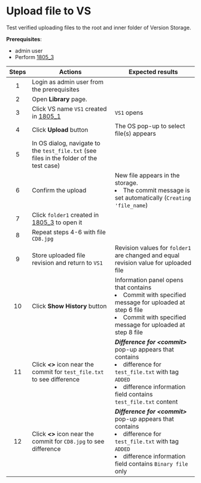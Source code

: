 # Upload file to VS
Test verified uploading files to the root and inner folder of Version Storage.

**Prerequisites**:
- admin user
- Perform [1805_3](1805_3.md)

| Steps | Actions | Expected results |
| :---: | --- | --- |
| 1 | Login as admin user from the prerequisites | |
| 2 | Open **Library** page. | |
| 3 | Click VS name `VS1` created in [1805_1](1805_1.md) | `VS1` opens |
| 4 | Click **Upload** button | The OS pop-up to select file(s) appears |
| 5 | In OS dialog, navigate to the `test_file.txt` (see files in the folder of the test case)
| 6 | Confirm the upload | New file appears in the storage. <li>The commit message is set automatically (`Creating 'file_name`) |
| 7 | Click `folder1` created in [1805_3](1805_3.md) to open it |  |
| 8 | Repeat steps 4-6 with file `CD8.jpg` |  |
| 9 | Store uploaded file revision and return to `VS1` | Revision values for `folder1` are changed and equal revision value for uploaded file |
| 10 | Click **Show History** button | Information panel opens that contains <li> Commit with specified message for uploaded at step 6 file </li><li> Commit with specified message for uploaded at step 8 file |
| 11 | Click ***<>*** icon near the commit for `test_file.txt` to see difference | ***Difference for \<commit\>*** pop-up appears that contains <li>difference for `test_file.txt` with tag `ADDED`</li><li>difference information field contains `test_file.txt` content |
| 12 | Click ***<>*** icon near the commit for `CD8.jpg` to see difference | ***Difference for \<commit\>*** pop-up appears that contains <li>difference for `test_file.txt` with tag `ADDED`</li><li>difference information field contains `Binary file` only |